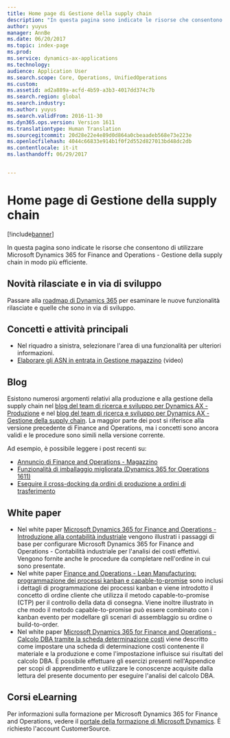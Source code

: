 ```yaml
---
title: Home page di Gestione della supply chain
description: "In questa pagina sono indicate le risorse che consentono di utilizzare Microsoft Dynamics 365 for Finance and Operations - Gestione della supply chain in modo più efficiente."
author: yuyus
manager: AnnBe
ms.date: 06/20/2017
ms.topic: index-page
ms.prod: 
ms.service: dynamics-ax-applications
ms.technology: 
audience: Application User
ms.search.scope: Core, Operations, UnifiedOperations
ms.custom: 
ms.assetid: ad2a889a-acfd-4b59-a3b3-4017dd374c7b
ms.search.region: global
ms.search.industry: 
ms.author: yuyus
ms.search.validFrom: 2016-11-30
ms.dyn365.ops.version: Version 1611
ms.translationtype: Human Translation
ms.sourcegitcommit: 20d28e22e4e89d0d864a0cbeaadeb568e73e223e
ms.openlocfilehash: 4044c66833e914b1f0f2d552d827013bd48dc2db
ms.contentlocale: it-it
ms.lasthandoff: 06/29/2017


---
```


# <a name="supply-chain-management-home-page"></a>Home page di Gestione della supply chain

[!include[banner](includes/banner.md)]

In questa pagina sono indicate le risorse che consentono di utilizzare Microsoft Dynamics 365 for Finance and Operations - Gestione della supply chain in modo più efficiente. 

## <a name="whats-new-and-in-development"></a>Novità rilasciate e in via di sviluppo
Passare alla <a href="https://roadmap.dynamics.com/">roadmap di Dynamics 365</a> per esaminare le nuove funzionalità rilasciate e quelle che sono in via di sviluppo. 

## <a name="core-concepts-and-tasks"></a>Concetti e attività principali
*  Nel riquadro a sinistra, selezionare l'area di una funzionalità per ulteriori informazioni. 
*  <a href="https://mix.office.com/watch/wpf78tr7rjuh/">Elaborare gli ASN in entrata in Gestione magazzino</a> (video) 


## <a name="blogs"></a>Blog
Esistono numerosi argomenti relativi alla produzione e alla gestione della supply chain nel <a href="https://blogs.msdn.microsoft.com/axmfg/">blog del team di ricerca e sviluppo per Dynamics AX - Produzione</a> e nel <a href="https://blogs.msdn.microsoft.com/dynamicsaxscm/">blog del team di ricerca e sviluppo per Dynamics AX - Gestione della supply chain</a>. La maggior parte dei post si riferisce alla versione precedente di Finance and Operations, ma i concetti sono ancora validi e le procedure sono simili nella versione corrente. 

Ad esempio, è possibile leggere i post recenti su: 
* <a href="https://blogs.msdn.microsoft.com/dynamicsaxscm/2017/01/20/announcing-dynamics-365-for-operations-warehousing/">Annuncio di Finance and Operations - Magazzino</a>
* <a href="https://blogs.msdn.microsoft.com/dynamicsaxscm/2016/12/01/improved-packing-functionality-dynamics-365-for-operations-1611/">Funzionalità di imballaggio migliorata (Dynamics 365 for Operations 1611)</a>
* <a href="https://blogs.msdn.microsoft.com/axmfg/2017/02/13/cross-docking-from-production-orders-to-transfer-orders/">Eseguire il cross-docking da ordini di produzione a ordini di trasferimento</a>

## <a name="white-papers"></a>White paper
* Nel white paper <a href="https://mbs.microsoft.com/customersource/northamerica/AX/learning/documentation/white-papers/msd365optgtstcostacc/">Microsoft Dynamics 365 for Finance and Operations - Introduzione alla contabilità industriale</a> vengono illustrati i passaggi di base per configurare Microsoft Dynamics 365 for Finance and Operations - Contabilità industriale per l'analisi dei costi effettivi. Vengono fornite anche le procedure da completare nell'ordine in cui sono presentate.
* Nel white paper <a href="https://mbs.microsoft.com/customersource/northamerica/AX/learning/documentation/white-papers/leanmanufkanban365opt/">Finance and Operations - Lean Manufacturing: programmazione dei processi kanban e capable-to-promise</a> sono inclusi i dettagli di programmazione dei processi kanban e viene introdotto il concetto di ordine cliente che utilizza il metodo capable-to-promise (CTP) per il controllo della data di consegna. Viene inoltre illustrato in che modo il metodo capable-to-promise può essere combinato con i kanban evento per modellare gli scenari di assemblaggio su ordine o build-to-order.
* Nel white paper <a href="https://mbs.microsoft.com/customersource/northamerica/AX/learning/documentation/white-papers/365operationsbomcalsheet/">Microsoft Dynamics 365 for Finance and Operations - Calcolo DBA tramite la scheda determinazione costi</a> viene descritto come impostare una scheda di determinazione costi contenente il materiale e la produzione e come l'impostazione influisce sui risultati del calcolo DBA. È possibile effettuare gli esercizi presenti nell'Appendice per scopi di apprendimento e utilizzare le conoscenze acquisite dalla lettura del presente documento per eseguire l'analisi del calcolo DBA.

## <a name="elearning-courses"></a>Corsi eLearning
Per informazioni sulla formazione per Microsoft Dynamics 365 for Finance and Operations, vedere il <a href="https://mbspartner.microsoft.com/AX/LearningPlans/">portale della formazione di Microsoft Dynamics</a>. È richiesto l'account CustomerSource. 




